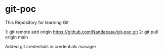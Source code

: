 # git-poc
This Repository for learning Git

1: git remote add origin https://github.com/Nandabasu/git-poc.git
2: git pull origin main 

Added git credentials in credentials manager